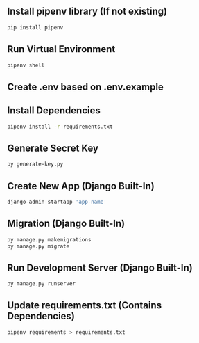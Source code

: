 ## Install pipenv library (If not existing)
```bash
pip install pipenv
```

## Run Virtual Environment
```bash
pipenv shell
```

## Create .env based on .env.example

## Install Dependencies
```bash
pipenv install -r requirements.txt
```

## Generate Secret Key
```bash
py generate-key.py
```

## Create New App (Django Built-In)
```bash
django-admin startapp 'app-name'
```

## Migration (Django Built-In)
```bash
py manage.py makemigrations
py manage.py migrate
```

## Run Development Server (Django Built-In)
```bash
py manage.py runserver
```

## Update requirements.txt (Contains Dependencies)
```bash
pipenv requirements > requirements.txt
```